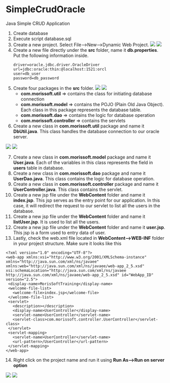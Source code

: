 # SimpleCrudOracle
Java Simple CRUD Application

1. Create database
2. Execute script database.sql
3. Create a new project. Select File—>New—>Dynamic Web Project.
   ![](https://github.com/MorisSoft/SimpleJspServletOracle/blob/master/images/eclipse-1.JPG)
   ![](https://github.com/MorisSoft/SimpleJspServletOracle/blob/master/images/eclipse-2.JPG)
4. Create a new file directly under the **src** folder, name it **db.properties**. 
   Put the following information inside.
   ```
   driver=oracle.jdbc.driver.OracleDriver
   url=jdbc:oracle:thin:@localhost:1521:orcl
   user=db_user
   password=db_password
   ```
5. Create four packages in the **src** folder.
   ![](https://github.com/MorisSoft/SimpleJspServletOracle/blob/master/images/package-1.JPG)
   ![](https://github.com/MorisSoft/SimpleJspServletOracle/blob/master/images/package-2.JPG)
   - **com.morissoft.util** => contains the class for initiating database connection
   - **com.morissoft.model** => contains the POJO (Plain Old Java Object). Each class in this package represents the database table. 
   - **com.morissoft.dao** => contains the logic for database operation
   - **com.morissoft.controller** => contains the servlets
6. Create a new class in **com.morissoft.util** package and name it **DbUtil.java**. This class handles the database connection to our oracle server.

  ![](https://github.com/MorisSoft/SimpleJspServletOracle/blob/master/images/class-1.JPG)
  ![](https://github.com/MorisSoft/SimpleJspServletOracle/blob/master/images/class-2.JPG)
  
  
  
7. Create a new class in **com.morissoft.model** package and name it **User.java**. Each of the variables in this class represents the field in **users** table in database.
8. Create a new class in **com.morissoft.dao** package and name it **UserDao.java**. This class contains the logic for database operation.
9. Create a new class in **com.morissoft.controller** package and name it **UserController.java**. This class contains the servlet.
10. Create a new jsp file under the **WebContent** folder and name it **index.jsp**. This jsp serves as the entry point for our application. In this case, it will redirect the request to our servlet to list all the users in the database.
11. Create a new jsp file under the **WebContent** folder and name it **listUser.jsp**. It is used to list all the users.
12. Create a new jsp file under the **WebContent** folder and name it **user.jsp**. This jsp is a form used to entry data of user.
13. Lastly, check the web.xml file located in **WebContent—>WEB-INF** folder in your project structure. Make sure it looks like this
 ```
<?xml version="1.0" encoding="UTF-8"?>
<web-app xmlns:xsi="http://www.w3.org/2001/XMLSchema-instance" xmlns="http://java.sun.com/xml/ns/javaee" xmlns:web="http://java.sun.com/xml/ns/javaee/web-app_2_5.xsd" xsi:schemaLocation="http://java.sun.com/xml/ns/javaee http://java.sun.com/xml/ns/javaee/web-app_2_5.xsd" id="WebApp_ID" version="2.5">
  <display-name>MorisSoftTraining</display-name>
  <welcome-file-list>
    <welcome-file>index.jsp</welcome-file>
  </welcome-file-list>
  <servlet>
    <description></description>
    <display-name>UserController</display-name>
    <servlet-name>UserController</servlet-name>
    <servlet-class>com.morissoft.controller.UserController</servlet-class>
  </servlet>
  <servlet-mapping>
    <servlet-name>UserController</servlet-name>
    <url-pattern>/UserController</url-pattern>
  </servlet-mapping>
</web-app>    
```

14. Right click on the project name and run it using **Run As–>Run on server option**

  ![](https://github.com/MorisSoft/SimpleJspServletOracle/blob/master/images/result-1.JPG)
  ![](https://github.com/MorisSoft/SimpleJspServletOracle/blob/master/images/result-2.JPG)
